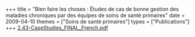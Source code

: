 +++
title = "Bien faire les choses : Études de cas de bonne gestion des maladies chroniques par des équipes de soins de santé primaires"
date = 2009-04-10
themes = ["Soins de santé primaires"]
types = ["Publications"]
+++
[2.43-CaseStudies\_FINAL\_French.pdf](/files/2.43-CaseStudies_FINAL_French.pdf)
